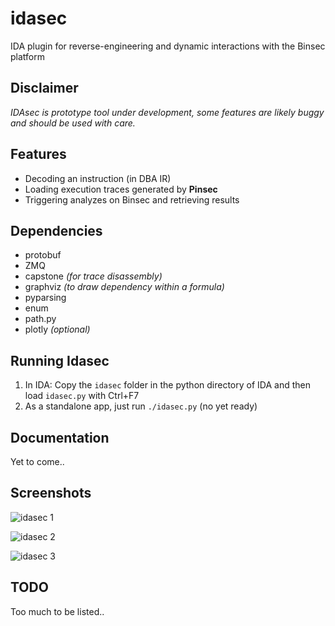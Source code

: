 # idasec

IDA plugin for reverse-engineering and dynamic interactions with the Binsec platform

## Disclaimer

*IDAsec is prototype tool under development, some features are likely buggy and should be used with care.*

## Features

* Decoding an instruction (in DBA IR)
* Loading execution traces generated by **Pinsec**
* Triggering analyzes on Binsec and retrieving results

## Dependencies

* protobuf
* ZMQ
* capstone *(for trace disassembly)*
* graphviz *(to draw dependency within a formula)*
* pyparsing
* enum
* path.py
* plotly   *(optional)*

## Running Idasec

1. In IDA: Copy the `idasec` folder in the python directory of IDA and then load `idasec.py` with Ctrl+F7
2. As a standalone app, just run `./idasec.py` (no yet ready)

## Documentation

Yet to come..

## Screenshots

![idasec 1](https://raw.github.com/RobinDavid/idasec/master/screenshot/idasec1.png)

![idasec 2](https://raw.github.com/RobinDavid/idasec/master/screenshot/idasec2.png)

![idasec 3](https://raw.github.com/RobinDavid/idasec/master/screenshot/idasec3.png)

## TODO

Too much to be listed..
